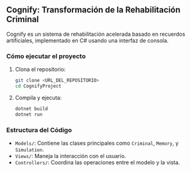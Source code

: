 ## Cognify: Transformación de la Rehabilitación Criminal
Cognify es un sistema de rehabilitación acelerada basado en recuerdos artificiales, implementado en C# usando una interfaz de consola.

### Cómo ejecutar el proyecto
1. Clona el repositorio:
   ```bash
   git clone <URL_DEL_REPOSITORIO>
   cd CognifyProject
   ```
2. Compila y ejecuta:
   ```bash
   dotnet build
   dotnet run
   ```

### Estructura del Código
- `Models/`: Contiene las clases principales como `Criminal`, `Memory`, y `Simulation`.
- `Views/`: Maneja la interacción con el usuario.
- `Controllers/`: Coordina las operaciones entre el modelo y la vista.

